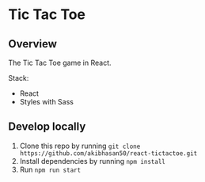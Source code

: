 # Tic Tac Toe

## Overview

The Tic Tac Toe game in React.

Stack:

- React
- Styles with Sass

## Develop locally

1. Clone this repo by running `git clone https://github.com/akibhasan50/react-tictactoe.git`
2. Install dependencies by running `npm install`
3. Run `npm run start`

